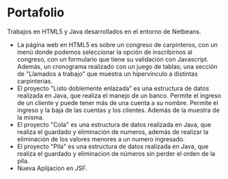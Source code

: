 # Portafolio
Trabajos en HTML5 y Java desarrollados en el entorno de Netbeans. 
- La página web en HTML5 es sobre un congreso de carpinteros, con un menú donde podemos seleccionar la opción de inscribirnos al congreso, con un formulario que tiene su validación con Javascript. Además, un cronograma realizado con un juego de tablas; una sección de "Llamados a trabajo" que muestra un hipervínculo a distintas carpinterias. 
- El proyecto "Listo doblemente enlazada" es una estructura de datos realizada en Java, que realiza el manejo de un banco. Permite el ingreso de un cliente y puede tener más de una cuenta a su nombre. Permite el ingreso y la baja de las cuentas y los clientes. Además de la muestra de la misma.
- El proyecto "Cola" es una estructura de datos realizada en Java, que realiza el guardado y eliminación de numeros, además de realizar la eliminación de los valores menores a un numero ingresado. 
- El proyecto "Pila" es una estructura de datos realizada en Java, que realiza el guardado y eliminacion de números sin perder el orden de la pila.  
- Nueva Aplijacion en JSF.
